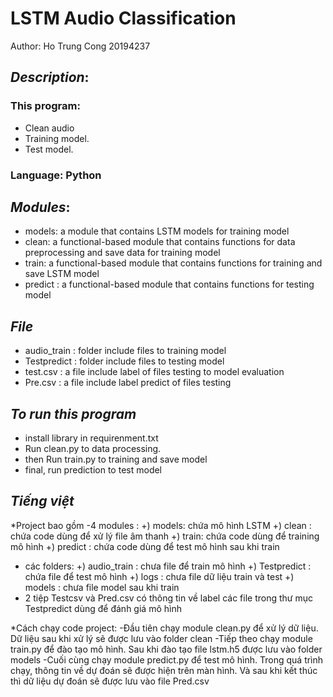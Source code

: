 # LSTM Audio Classification

Author:  Ho Trung Cong 20194237

## ***Description***:

### This program:
* Clean audio
* Training model.
* Test model.


### Language: Python

## ***Modules***:

* models: a module that contains LSTM models for training model 
* clean: a functional-based module that contains functions for data preprocessing and save data for training model
* train:  a functional-based module that contains functions for training and save LSTM model
* predict :  a functional-based module that contains functions for testing model
## ***File***
* audio_train : folder include files to training model
* Testpredict : folder include files to testing model
* test.csv : a file include label of files testing to model evaluation
* Pre.csv  : a file include label predict of files testing 
## ***To run this program***

* install library in requirenment.txt
* Run clean.py to data processing.
* then Run train.py to training and save model
* final, run prediction to test model
## ***Tiếng việt***
*Project bao gồm 
-4 modules :
+) models: chứa mô hình LSTM
+) clean : chứa code dùng để xử lý file âm thanh
+) train: chứa code dùng để training mô hình
+) predict : chứa code dùng để test mô hình sau khi train
- các folders:
+) audio_train : chưa file để train mô hình
+) Testpredict : chứa file để test mô hình
+) logs : chưa file dữ liệu train và test
+) models : chưa file model sau khi train
- 2 tiệp Testcsv và Pred.csv có thông tin về label các file trong thư mục Testpredict dùng để đánh giá mô hình

*Cách chạy code project:
-Đầu tiên chạy module clean.py để xử lý dữ liệu. Dữ liệu sau khi xử lý sẽ được lưu vào folder clean
-Tiếp theo chạy module train.py để đào tạo mô hình. Sau khi đào tạo file lstm.h5 được lưu vào folder models
-Cuối cùng chạy module predict.py để test mô hình. Trong quá trình chạy, thông tin về dự đoán sẽ được hiện trên màn hình.
 Và sau khi kết thúc thì dữ liệu dự đoán sẽ được lưu vào file Pred.csv
